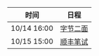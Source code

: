 | 时间          | 日程                                                                                                                           |
| ----------- | ---------------------------------------------------------------------------------------------------------------------------- |
| 10/14 16:00 | [字节二面](https://www.google.com/calendar/event?eid=MW5nY2U3N3A5M3JhYzJtZWg1bHRkcXNrNGYgam5udDlqNWFkbG84ajE3aHVoNWNiYmFvN2NAZw) |
| 10/15 15:00 | [顺丰笔试](https://www.google.com/calendar/event?eid=NWNiMWt1N3JtNnIxM244aGlncjA1Mm5tb2sgam5udDlqNWFkbG84ajE3aHVoNWNiYmFvN2NAZw) |